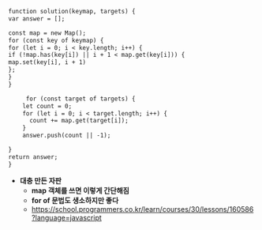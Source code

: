 ```1
function solution(keymap, targets) {
var answer = [];

const map = new Map();
for (const key of keymap) {
for (let i = 0; i < key.length; i++) {
if (!map.has(key[i]) || i + 1 < map.get(key[i])) {
map.set(key[i], i + 1)
};
}
}

     for (const target of targets) {
    let count = 0;
    for (let i = 0; i < target.length; i++) {
      count += map.get(target[i]);
    }
    answer.push(count || -1);

}
return answer;
}
```

- **대충 만든 자판**
  - **map 객체를 쓰면 이렇게 간단해짐**
  - **for of 문법도 생소하지만 좋다**
  - https://school.programmers.co.kr/learn/courses/30/lessons/160586?language=javascript
